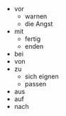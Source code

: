 - vor
	- warnen
	- die Angst
- mit
	- fertig
	- enden
- bei
- von
- zu
	- sich eignen
	- passen
- aus
- auf
- nach